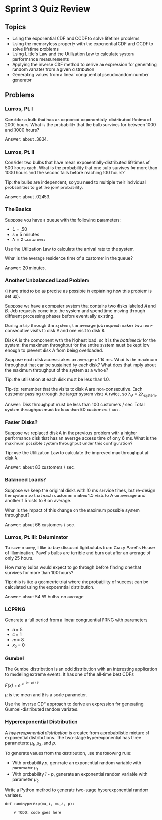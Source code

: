 # Sprint 3 Quiz Review

## Topics

- Using the exponential CDF and CCDF to solve lifetime problems
- Using the memoryless property with the exponential CDF and CCDF to solve lifetime problems
- Using Little's Law and the Utilization Law to calculate system performance measurements
- Applying the inverse CDF method to derive an expression for generating random variates from a given distribution
- Generating values from a linear congruential pseudorandom number generator

## Problems

### Lumos, Pt. I

Consider a bulb that has an expected exponentially-distributed lifetime of 2000 hours. What is the probability that the bulb survives for between 1000 and 3000 hours?

Answer: about .3834.

### Lumos, Pt. II

Consider two bulbs that have mean exponentially-distributed lifetimes of 500 hours each. What is the probability that one bulb survives for more than 1000 hours and the second fails before reaching 100 hours?

Tip: the bulbs are independent, so you need to multiple their individual probabilities to get the joint probability.

Answer: about .02453.

### The Basics

Suppose you have a queue with the following parameters:

- *U* = .50
- *s* = 5 minutes
- *N* = 2 customers

Use the Utilization Law to calculate the arrival rate to the system.

What is the average residence time of a customer in the queue?

Answer: 20 minutes.

### Another Unbalanced Load Problem

(I have tried to be as precise as possible in explaining how this problem is set up).

Suppose we have a computer system that contains two disks labeled *A* and *B*. Job requests come into the system and spend time moving through different processing phases before eventually existing.

During a trip through the system, the average job request makes two non-consecutive visits to disk A and one visit to disk B.

Disk A is the component with the highest load, so it is the *bottleneck* for the system: the maximum throughput for the entire system must be kept low enough to prevent disk A from being overloaded.

Suppose each disk access takes an average of 10 ms. What is the maximum throughput that can be sustained by each disk? What does that imply about the maximum throughput of the system as a whole?

Tip: the utilization at each disk must be less than 1.0.

Tip-tip: remember that the visits to disk A are non-consecutive. Each customer passing through the larger system vists A twice, so λ<sub>A</sub> = 2λ<sub>system</sub>.

Answer: Disk throughput must be less than 100 customers / sec. Total system throughput must be less than 50 customers / sec.

### Faster Disks?

Suppose we replaced disk A in the previous problem with a higher performance disk that has an average access time of only 6 ms. What is the maximum possible system throughput under this configuration?

Tip: use the Utilization Law to calculate the improved max throughput at disk A.

Answer: about 83 customers / sec.

### Balanced Loads?

Suppose we keep the original disks with 10 ms service times, but re-design the system so that each customer makes 1.5 vists to A on average and another 1.5 vists to B on average.

What is the impact of this change on the maximum possible system throughput?

Answer: about 66 customers / sec.

### Lumos, Pt. III: Deluminator

To save money, I like to buy discount lightbulubs from Crazy Pavel's House of Illumination. Pavel's bulbs are terrible and burn out
after an average of only 25 hours.

How many bulbs would expect to go through before finding one that survives for more than 100 hours?

Tip: this is like a geometric trial where the probability of success can be calculated using the expoenntial distribution.

Answer: about 54.59 bulbs, on average.


### LCPRNG

Generate a full period from a linear congruential PRNG with parameters

- *a* = 5
- *c* = 1
- *m* = 8
- *x*<sub>0</sub> = 0

### Gumbel

The Gumbel distribution is an odd distribution with an interesting application to modeling extreme events. It has one of the all-time best CDFs:

*F(x)* = *e*<sup>-*e*<sup>-(*x* - *μ*) / *β*</sup></sup>

*μ* is the mean and *β* is a scale parameter.

Use the inverse CDF approach to derive an expression for generating Gumbel-distributed random variates.

### Hyperexponential Distribution

A *hyperexponential distribution* is created from a probabilistic mixture of exponential distributions. The two-stage hyperexponential has three parameters: *μ*<sub>1</sub>, *μ*<sub>2</sub>, and *p*.

To generate values from the distribution, use the following rule:

- With probability *p*, generate an exponential random variable with parameter *μ*<sub>1</sub>
- With probability *1 - p*, generate an exponential random variable with parameter *μ*<sub>2</sub>

Write a Python method to generate two-stage hyperexponential random variates.

```
def randHyperExp(mu_1, mu_2, p):

    # TODO: code goes here
```
